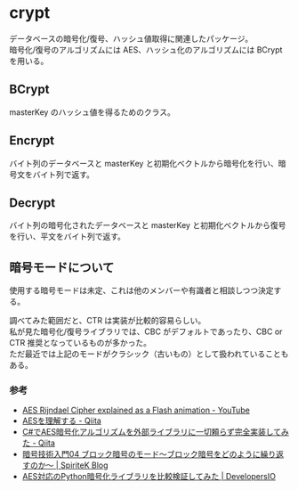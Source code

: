 # crypt

データベースの暗号化/復号、ハッシュ値取得に関連したパッケージ。  
暗号化/復号のアルゴリズムには AES、ハッシュ化のアルゴリズムには BCrypt を用いる。

## BCrypt

masterKey のハッシュ値を得るためのクラス。

## Encrypt

バイト列のデータベースと masterKey と初期化ベクトルから暗号化を行い、暗号文をバイト列で返す。

## Decrypt

バイト列の暗号化されたデータベースと masterKey と初期化ベクトルから復号を行い、平文をバイト列で返す。

## 暗号モードについて

使用する暗号モードは未定、これは他のメンバーや有識者と相談しつつ決定する。

調べてみた範囲だと、CTR は実装が比較的容易らしい。  
私が見た暗号化/復号ライブラリでは、CBC がデフォルトであったり、CBC or CTR 推奨となっているものが多かった。  
ただ最近では上記のモードがクラシック（古いもの）として扱われていることもある。

### 参考

- [AES Rijndael Cipher explained as a Flash animation - YouTube](https://www.youtube.com/watch?v=gP4PqVGudtg)
- [AESを理解する - Qiita](https://qiita.com/tobira-code/items/152befa86bd515f67241)
- [C#でAES暗号化アルゴリズムを外部ライブラリに一切頼らず完全実装してみた - Qiita](https://qiita.com/kkent030315/items/ab0792aa1e8948b57490)
- [暗号技術入門04 ブロック暗号のモード〜ブロック暗号をどのように繰り返すのか〜 | SpiriteK Blog](http://www.spiritek.co.jp/spkblog/2016/12/01/%E6%9A%97%E5%8F%B7%E6%8A%80%E8%A1%93%E5%85%A5%E9%96%8004-%E3%83%96%E3%83%AD%E3%83%83%E3%82%AF%E6%9A%97%E5%8F%B7%E3%81%AE%E3%83%A2%E3%83%BC%E3%83%89%E3%80%9C%E3%83%96%E3%83%AD%E3%83%83%E3%82%AF/)
- [AES対応のPython暗号化ライブラリを比較検証してみた | DevelopersIO](https://dev.classmethod.jp/articles/python-crypto-libraries/)
